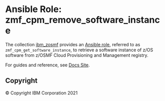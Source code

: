 # Ansible Role: zmf_cpm_remove_software_instance
The collection [ibm_zosmf](../../README.md) provides an [Ansible role](https://docs.ansible.com/ansible/latest/user_guide/playbooks_reuse_roles.html), referred to as `zmf_cpm_get_software_instance`, to retrieve a software instance of z/OS software from z/OSMF Cloud Provisioning and Management registry.

For guides and reference, see [Docs Site](https://ibm.github.io/z_ansible_collections_doc/ibm_zosmf/docs/source/roles/zmf_cpm_get_software_instance.html).

## Copyright
© Copyright IBM Corporation 2021
